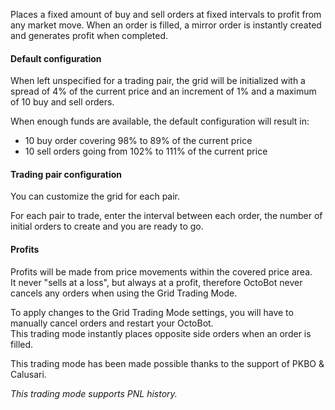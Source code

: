 Places a fixed amount of buy and sell orders at fixed intervals to profit from any market move. When an order is filled,
a mirror order is instantly created and generates profit when completed.

#### Default configuration
When left unspecified for a trading pair, the grid will be initialized with a spread
of 4% of the current price and an increment of 1% and a maximum of 10 buy and sell orders.

When enough funds are available, the default configuration will result in:
- 10 buy order covering 98% to 89% of the current price
- 10 sell orders going from 102% to 111% of the current price 

#### Trading pair configuration
You can customize the grid for each pair.

For each pair to trade,  enter the interval between each order, the number of initial orders to 
create and you are ready to go.

#### Profits
Profits will be made from price movements within the covered price area.  
It never "sells at a loss", but always at a profit, therefore OctoBot never cancels any orders when using the Grid Trading Mode.

To apply changes to the Grid Trading Mode settings, you will have to manually cancel orders and restart your OctoBot.  
This trading mode instantly places opposite side orders when an order is filled.

This trading mode has been made possible thanks to the support of PKBO & Calusari.

_This trading mode supports PNL history._
